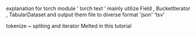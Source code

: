 explanation for torch module ' torch text ' 
mainly utilize Field , BucketIterator , TabularDataset 
and output them file to diverse format 'json' 'tsv'

tokenize ~ spliting and iterator Melted in this tutorial 
